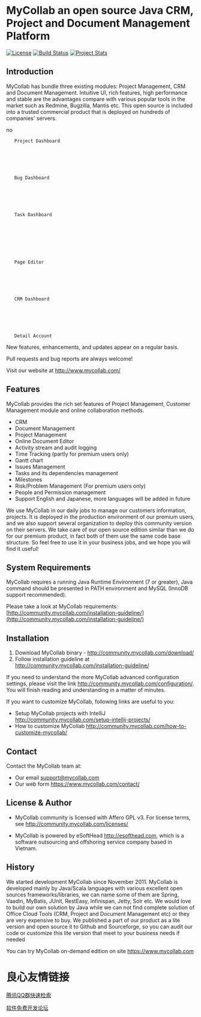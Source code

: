 # MyCollab an open source Java CRM, Project and Document Management Platform
[![License](http://img.shields.io/badge/License-GPL-orange.svg)](http://www.gnu.org/copyleft/gpl.html) [![Build Status](https://travis-ci.org/esofthead/mycollab.svg?branch=master)](https://travis-ci.org/esofthead/mycollab) [![Project Stats](https://www.openhub.net/p/mycollab/widgets/project_thin_badge.gif)](https://www.openhub.net/p/mycollab)

## Introduction

MyCollab has bundle three existing modules: Project Management, CRM and Document Management. Intuitive UI, rich features, high performance and stable are the advantages compare with various popular tools in the market such as Redmine, Bugzilla, Mantis etc. This open source is included into a trusted commercial product that is deployed on hundreds of companies' servers.

 no
   
     
       
         
       
       
       Project Dashboard 
     
     
       
         
       
       
       Bug Dashboard 
     
     
       
         
       
       
       Task Dashboard 
     
   
   
     
       
         
       
       
       Page Editor 
     
     
       
         
       
       
       CRM Dashboard 
     
     
       
         
       
       
       Detail Account 
     
   
 

New features, enhancements, and updates appear on a regular basis.

Pull requests and bug reports are always welcome!

Visit our website at http://www.mycollab.com/

## Features
MyCollab provides the rich set features of Project Management, Customer Management module and online collaboration methods.
  * CRM
  * Document Management
  * Project Management
  * Online Document Editor
  * Activity stream and audit logging
  * Time Tracking (partly for premium users only)
  * Gantt chart
  * Issues Management
  * Tasks and its dependencies management
  * Milestones
  * Risk/Problem Management (For premium users only)
  * People and Permission management
  * Support English and Japanese, more languages will be added in future

We use MyCollab in our daily jobs to manage our customers information, projects. It is deployed in the production environment of our premium users, and we also support several organization to deploy this community version on their servers. We take care of our open source edition similar than we do for our premium product, in fact both of them use the same code base structure. So feel free to use it in your business jobs, and we hope you will find it useful!

## System Requirements
MyCollab requires a running Java Runtime Environment (7 or greater), Java command should be presented in PATH environment and MySQL (InnoDB support recommended).

Please take a look at MyCollab requirements:
    [http://community.mycollab.com/installation-guideline/](http://community.mycollab.com/installation-guideline/)

## Installation

1. Download MyCollab binary - http://community.mycollab.com/download/
2. Follow installation guideline at http://community.mycollab.com/installation-guideline/

If you need to understand the more MyCollab advanced configuration settings, please visit the link http://community.mycollab.com/configuration/. You will finish reading and understanding in a matter of minutes.

If you want to customize MyCollab, following links are useful to you:
* Setup MyCollab projects with IntelliJ http://community.mycollab.com/setup-intellij-projects/
* How to customize MyCollab http://community.mycollab.com/how-to-customize-mycollab/

## Contact
Contact the MyCollab team at:
* Our email support@mycollab.com
* Our web form https://www.mycollab.com/contact/

## License & Author

* MyCollab community is licensed with Affero GPL v3. For license terms, see http://community.mycollab.com/licenses/

* MyCollab is powered by eSoftHead http://esofthead.com, which is a software outsourcing and offshoring service company based in Vietnam.



## History
We started development MyCollab since November 2011. MyCollab is developed mainly by Java/Scala languages with various excellent open sources frameworks/libraries, we can name some of them are Spring, Vaadin, MyBatis, JUnit, RestEasy, Infinispan, Jetty, Solr etc. We would love to build our own solution by Java while we can not find complete solution of Office Cloud Tools (CRM, Project and Document Management etc) or they are very expensive to buy. We published a part of our product as a lite version and open source it to Github and Sourceforge, so you can audit our code or customize this lite version that meet to your business needs if needed

You can try MyCollab on-demand edition on site https://www.mycollab.com


 # 良心友情链接

[腾讯QQ群快速检索](http://u.720life.cn/s/8cf73f7c)

[软件免费开发论坛](http://u.720life.cn/s/bbb01dc0)